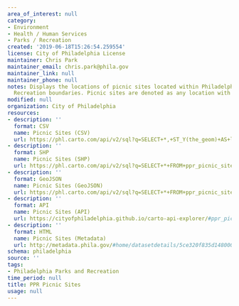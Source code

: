 ```yaml
---
area_of_interest: null
category:
- Environment
- Health / Human Services
- Parks / Recreation
created: '2019-06-18T15:26:54.259554'
license: City of Philadelphia License
maintainer: Chris Park
maintainer_email: chris.park@phila.gov
maintainer_link: null
maintainer_phone: null
notes: Displays the locations of picnic sites located within Philadelphia Parks and
  Recreation boundaries. Picnic sites are denoted as any location with a picnic table.
modified: null
organization: City of Philadelphia
resources:
- description: ''
  format: CSV
  name: Picnic Sites (CSV)
  url: https://phl.carto.com/api/v2/sql?q=SELECT+*,+ST_Y(the_geom)+AS+lat,+ST_X(the_geom)+AS+lng+FROM+ppr_picnic_sites&filename=ppr_picnic_sites&format=csv&skipfields=cartodb_id,the_geom,the_geom_webmercator
- description: ''
  format: SHP
  name: Picnic Sites (SHP)
  url: https://phl.carto.com/api/v2/sql?q=SELECT+*+FROM+ppr_picnic_sites&filename=ppr_picnic_sites&format=shp&skipfields=cartodb_id
- description: ''
  format: GeoJSON
  name: Picnic Sites (GeoJSON)
  url: https://phl.carto.com/api/v2/sql?q=SELECT+*+FROM+ppr_picnic_sites&filename=ppr_picnic_sites&format=geojson&skipfields=cartodb_id
- description: ''
  format: API
  name: Picnic Sites (API)
  url: https://cityofphiladelphia.github.io/carto-api-explorer/#ppr_picnic_sites
- description: ''
  format: HTML
  name: Picnic Sites (Metadata)
  url: http://metadata.phila.gov/#home/datasetdetails/5ce320f835d1480006084e0a/representationdetails/5ce320f835d1480006084e0e/
schema: philadelphia
source: ''
tags:
- Philadelphia Parks and Recreation
time_period: null
title: PPR Picnic Sites
usage: null
---
```

